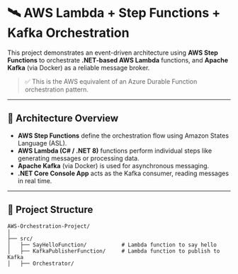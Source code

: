 # 🛰️ AWS Lambda + Step Functions + Kafka Orchestration

This project demonstrates an event-driven architecture using **AWS Step Functions** to orchestrate **.NET-based AWS Lambda** functions, and **Apache Kafka** (via Docker) as a reliable message broker.

> ✅ This is the AWS equivalent of an Azure Durable Function orchestration pattern.

---

## 🧩 Architecture Overview

- **AWS Step Functions** define the orchestration flow using Amazon States Language (ASL).
- **AWS Lambda (C# / .NET 8)** functions perform individual steps like generating messages or processing data.
- **Apache Kafka** (via Docker) is used for asynchronous messaging.
- **.NET Core Console App** acts as the Kafka consumer, reading messages in real time.

---

## 📂 Project Structure

```plaintext
AWS-Orchestration-Project/
│
├── src/
│   ├── SayHelloFunction/           # Lambda function to say hello
│   ├── KafkaPublisherFunction/     # Lambda function to publish to Kafka
│   ├── Orchestrator/
